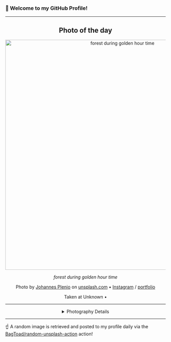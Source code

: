 ### 👋 Welcome to my GitHub Profile!

----
<div align="center">

## Photo of the day
  
  <a href="https://unsplash.com/photos/forest-during-golden-hour-time-sPt5RIjKfpk"><img width="720" src="https://images.unsplash.com/photo-1553984840-b8cbc34f5215?crop=entropy&cs=tinysrgb&fit=max&fm=jpg&ixid=M3w1OTQ0OTd8MHwxfHJhbmRvbXx8fHx8fHx8fDE3Mzg5MDg1Nzd8&ixlib=rb-4.0.3&q=80&w=1080" alt="forest during golden hour time"></a>
  
  <em>forest during golden hour time</em>
  
  <em></em>

  Photo by [Johannes Plenio](http://www.coolfreepix.com) on [unsplash.com](https://unsplash.com/) • [Instagram](https://instagram.com/jplenio) / [portfolio](http://www.coolfreepix.com)
  
  Taken at Unknown • 
  
  ---
  
<details>
<summary>Photography Details</summary>
  
| Parameter     | Value |
| ------------- | ----- |
| Camera Model  | ILCE-7 |
| Exposure Time | 0.7 |
| Aperture      | 13.0 |
| Focal Length  | 200.0 |
| ISO           | 100 |
| Location      | Unknown (null) |
| Coordinates   | Latitude null, Longitude null |

</details>

</div>

----

☝️ A random image is retrieved and posted to my profile daily via the [BagToad/random-unsplash-action](https://github.com/BagToad/random-unsplash-action) action!
